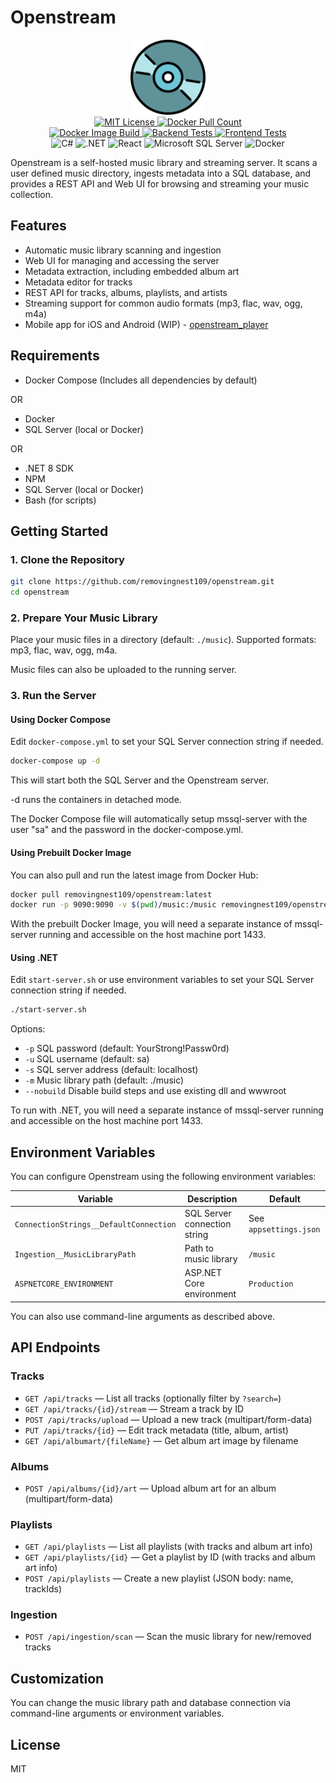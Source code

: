 # Openstream

<p align="center">
<img alt="Openstream" src="https://raw.githubusercontent.com/removingnest109/openstream/main/web/src/logo.svg" height="120"/>
<br/>
<a href="https://github.com/removingnest109/openstream">
<img alt="MIT License" src="https://img.shields.io/badge/License-MIT-yellow.svg"/>
</a>
<a href="https://hub.docker.com/r/removingnest109/openstream">
<img alt="Docker Pull Count" src="https://img.shields.io/docker/pulls/removingnest109/openstream.svg"/>
</a>
<br/>
<a href="https://github.com/removingnest109/openstream/actions/workflows/docker-image.yml">
<img alt="Docker Image Build" src="https://github.com/removingnest109/openstream/actions/workflows/docker-image.yml/badge.svg"/>
</a>
<a href="https://github.com/removingnest109/openstream/actions/workflows/backend-tests.yml">
<img alt="Backend Tests" src="https://github.com/removingnest109/openstream/actions/workflows/backend-tests.yml/badge.svg"/>
</a>
<a href="https://github.com/removingnest109/openstream/actions/workflows/frontend-tests.yml">
<img alt="Frontend Tests" src="https://github.com/removingnest109/openstream/actions/workflows/frontend-tests.yml/badge.svg"/>
</a>
<br/>
<img alt="C#" src="https://custom-icon-badges.demolab.com/badge/C%23-%23239120.svg?logo=cshrp&logoColor=white"/>
<img alt=".NET" src="https://img.shields.io/badge/.NET-512BD4?logo=dotnet&logoColor=fff"/>
<img alt="React" src="https://img.shields.io/badge/React-%2320232a.svg?logo=react&logoColor=%2361DAFB"/>
<img alt="Microsoft SQL Server" src="https://custom-icon-badges.demolab.com/badge/Microsoft%20SQL%20Server-CC2927?logo=mssqlserver-white&logoColor=white"/>
<img alt="Docker" src="https://img.shields.io/badge/Docker-2496ED?logo=docker&logoColor=fff"/>
</p>

Openstream is a self-hosted music library and streaming server. It scans a user defined music directory, ingests metadata into a SQL database, and provides a REST API and Web UI for browsing and streaming your music collection.

## Features

- Automatic music library scanning and ingestion
- Web UI for managing and accessing the server
- Metadata extraction, including embedded album art
- Metadata editor for tracks
- REST API for tracks, albums, playlists, and artists
- Streaming support for common audio formats (mp3, flac, wav, ogg, m4a)
- Mobile app for iOS and Android (WIP) - [openstream_player](https://github.com/removingnest109/openstream_player)

## Requirements

- Docker Compose (Includes all dependencies by default)

OR

- Docker
- SQL Server (local or Docker)

OR

- .NET 8 SDK
- NPM
- SQL Server (local or Docker)
- Bash (for scripts)

## Getting Started

### 1. Clone the Repository

```bash
git clone https://github.com/removingnest109/openstream.git
cd openstream
```

### 2. Prepare Your Music Library

Place your music files in a directory (default: `./music`). Supported formats: mp3, flac, wav, ogg, m4a.

Music files can also be uploaded to the running server.

### 3. Run the Server

#### Using Docker Compose

Edit `docker-compose.yml` to set your SQL Server connection string if needed.

```bash
docker-compose up -d
```

This will start both the SQL Server and the Openstream server.

-d runs the containers in detached mode.

The Docker Compose file will automatically setup mssql-server with the user "sa" and the password in the docker-compose.yml.

#### Using Prebuilt Docker Image

You can also pull and run the latest image from Docker Hub:

```bash
docker pull removingnest109/openstream:latest
docker run -p 9090:9090 -v $(pwd)/music:/music removingnest109/openstream:latest
```

With the prebuilt Docker Image, you will need a separate instance of mssql-server running and accessible on the host machine port 1433.

#### Using .NET

Edit `start-server.sh` or use environment variables to set your SQL Server connection string if needed.

```bash
./start-server.sh
```

Options:

- `-p` SQL password (default: YourStrong!Passw0rd)
- `-u` SQL username (default: sa)
- `-s` SQL server address (default: localhost)
- `-m` Music library path (default: ./music)
- `--nobuild` Disable build steps and use existing dll and wwwroot

To run with .NET, you will need a separate instance of mssql-server running and accessible on the host machine port 1433.

## Environment Variables

You can configure Openstream using the following environment variables:

| Variable                | Description                        | Default                        |
|-------------------------|------------------------------------|---------------------------------|
| `ConnectionStrings__DefaultConnection` | SQL Server connection string         | See `appsettings.json`          |
| `Ingestion__MusicLibraryPath`          | Path to music library                | `/music`                       |
| `ASPNETCORE_ENVIRONMENT`               | ASP.NET Core environment             | `Production`                   |

You can also use command-line arguments as described above.

## API Endpoints

### Tracks

- `GET /api/tracks` — List all tracks (optionally filter by `?search=`)
- `GET /api/tracks/{id}/stream` — Stream a track by ID
- `POST /api/tracks/upload` — Upload a new track (multipart/form-data)
- `PUT /api/tracks/{id}` — Edit track metadata (title, album, artist)
- `GET /api/albumart/{fileName}` — Get album art image by filename

### Albums

- `POST /api/albums/{id}/art` — Upload album art for an album (multipart/form-data)

### Playlists

- `GET /api/playlists` — List all playlists (with tracks and album art info)
- `GET /api/playlists/{id}` — Get a playlist by ID (with tracks and album art info)
- `POST /api/playlists` — Create a new playlist (JSON body: name, trackIds)

### Ingestion

- `POST /api/ingestion/scan` — Scan the music library for new/removed tracks

## Customization

You can change the music library path and database connection via command-line arguments or environment variables.

## License

MIT
